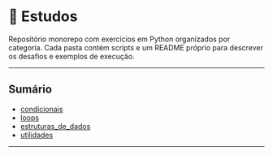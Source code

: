 # 🐍 Estudos

Repositório monorepo com exercícios em Python organizados por categoria. Cada pasta contém scripts e um README próprio para descrever os desafios e exemplos de execução.

---

## Sumário

- [condicionais](./condicionais)  
- [loops](./loops)  
- [estruturas_de_dados](./estruturas_de_dados)  
- [utilidades](./utilidades)  

---

